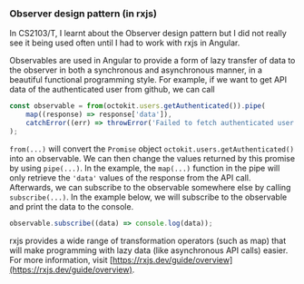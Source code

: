 ### Observer design pattern (in rxjs)

In CS2103/T, I learnt about the Observer design pattern but I did not really see it being used often until I had to work with rxjs in Angular.

Observables are used in Angular to provide a form of lazy transfer of data to the observer in both a synchronous and asynchronous manner, in a beautiful functional programming style. For example, if we want to get API data of the authenticated user from github, we can call

```typescript
const observable = from(octokit.users.getAuthenticated()).pipe(
    map((response) => response['data']),
    catchError((err) => throwError('Failed to fetch authenticated user.'))
);
```

`from(...)` will convert the `Promise` object `octokit.users.getAuthenticated()` into an observable. We can then change the values returned by this promise by using `pipe(...)`. In the example, the `map(...)` function in the pipe will only retrieve the `'data'` values of the response from the API call. Afterwards, we can subscribe to the observable somewhere else by calling `subscribe(...)`. In the example below, we will subscribe to the observable and print the data to the console.

```typescript
observable.subscribe((data) => console.log(data));
```

rxjs provides a wide range of transformation operators (such as map) that will make programming with lazy data (like asynchronous API calls) easier. For more information, visit [https://rxjs.dev/guide/overview](https://rxjs.dev/guide/overview).
